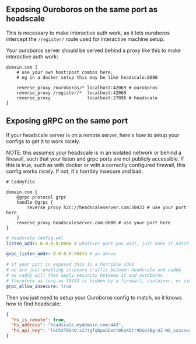 ## Exposing Ouroboros on the same port as headscale

This is necessary to make interactive auth work, as it lets ouroboros intercept the
`/register/` route used for interactive machine setup.

Your ouroboros server should be served behind a proxy like this to make interactive auth work:
```caddyfile
domain.com {
    # use your own host:post combos here,
    # eg in a docker setup this may be like headscale:8080
    
    reverse_proxy /ouroboros/* localhost:42069 # ouroboros
    reverse_proxy /register/*  localhost:42069
    reverse_proxy              localhost:27896 # headscale
}
```

## Exposing gRPC on the same port

If your headscale server is on a remote server, here's how to setup your configs to get
it to work nicely.

NOTE: this assumes your headscale is in an isolated network or behind a firewall,
such that your listen and grpc ports are not publicly accessible. If this is true,
such as with docker or with a correctly configured firewall, this config works nicely.
If not, it's horribly insecure and bad.

```caddyfile
# Caddyfile

domain.com {
    @grpc protocol grpc
    handle @grpc {
        reverse_proxy h2c://headscaleserver.com:50433 # use your port here
    }
    reverse_proxy headscaleserver.com:8080 # use your port here
}
```

```yml
# headscale config.yml
listen_addr: 0.0.0.0:8080 # whatever port you want, just make it match

grpc_listen_addr: 0.0.0.0:50433 # as above

# if your port is exposed this is a horrible idea
# we are just enabling insecure traffic between headscale and caddy
# as caddy will then apply security between it and ouroboros
# therefore as long as 50433 is hidden by a firewall, container, or similar, you're safe
grpc_allow_insecure: true
```

Then you just need to setup your Ouroboros config to match, so it knows how to find headscale:
```json
{
  "hs_is_remote": true,
  "hs_address": "headscale.mydomain.com:443",
  "hs_api_key": "lkCh3TBkhQ.x2JtgfqbpuGDxCt0koXDtr9DGe3Bg-UZ-WO_xxxxxxx"
}
```